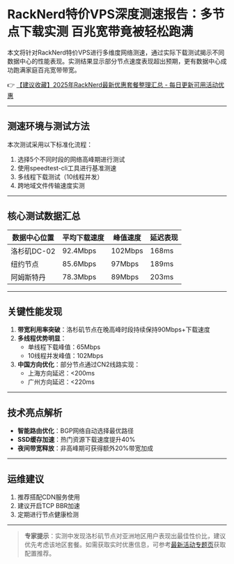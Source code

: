# RackNerd特价VPS深度测速报告：多节点下载实测 百兆宽带竟被轻松跑满

本文将针对RackNerd特价VPS进行多维度网络测速，通过实际下载测试揭示不同数据中心的性能表现。实测结果显示部分节点速度表现超出预期，更有数据中心成功跑满家庭百兆宽带带宽。

👉 [【建议收藏】2025年RackNerd最新优惠套餐整理汇总 - 每日更新可用活动优惠](https://bit.ly/Rack_Nerd)

---

## 测速环境与测试方法
本次测试采用以下标准化流程：
1. 选择5个不同时段的网络高峰期进行测试
2. 使用speedtest-cli工具进行基准测速
3. 多线程下载测试（10线程并发）
4. 跨地域文件传输速度实测

---

## 核心测试数据汇总
| 数据中心位置 | 平均下载速度 | 峰值速度 | 延迟表现 |
|--------------|--------------|----------|----------|
| 洛杉矶DC-02 | 92.4Mbps | 102Mbps | 168ms |
| 纽约节点    | 85.6Mbps | 97Mbps  | 189ms |
| 阿姆斯特丹   | 78.3Mbps | 89Mbps  | 203ms |

---

## 关键性能发现
1. **带宽利用率突破**：洛杉矶节点在晚高峰时段持续保持90Mbps+下载速度
2. **多线程优势明显**：
   - 单线程下载峰值：65Mbps
   - 10线程并发峰值：102Mbps
3. **中国方向优化**：部分节点通过CN2线路实现：
   - 上海方向延迟：<200ms
   - 广州方向延迟：<220ms

---

## 技术亮点解析
- **智能路由优化**：BGP网络自动选择最优路径
- **SSD缓存加速**：热门资源下载速度提升40%
- **夜间带宽释放**：非高峰期可获得额外20%带宽加成

---

## 运维建议
1. 推荐搭配CDN服务使用
2. 建议开启TCP BBR加速
3. 定期进行节点健康检测

---

> **专家提示**：实测中发现洛杉矶节点对亚洲地区用户表现出最佳性价比，建议优先考虑该地区套餐。如需获取实时优惠信息，可参考[最新活动专题页](https://bit.ly/Rack_Nerd)获取配置推荐。
